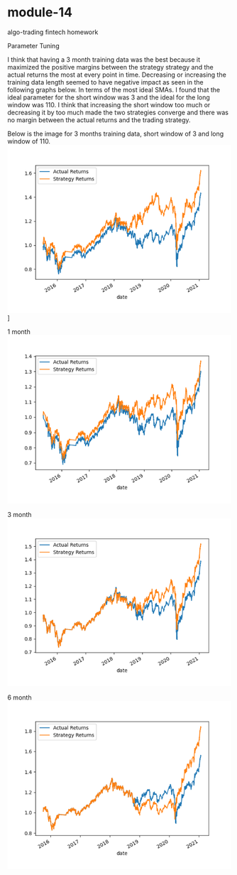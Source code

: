 # module-14
algo-trading fintech homework

Parameter Tuning

I think that having a 3 month training data was the best because it maximized the positive margins between the strategy strategy and the actual returns the most at every point in time. Decreasing or increasing the training data length seemed to have negative impact as seen in the following graphs below. In terms of the most ideal SMAs. I found that the ideal parameter for the short window was 3 and the ideal for the long window was 110. I think that increasing the short window too much or decreasing it by too much made the two strategies converge and there was no margin between the actual returns and the trading strategy. 

Below is the image for 3 months training data, short window of 3 and long window of 110. 
![alt text](https://github.com/jtrieu2/module-14/blob/main/ideal_params_short_3_long_110.png)]


1 month
![alt text](https://github.com/jtrieu2/module-14/blob/main/1month.png)

3 month
![alt text](https://github.com/jtrieu2/module-14/blob/main/3month.png)

6 month
![alt text](https://github.com/jtrieu2/module-14/blob/main/6month.png)


